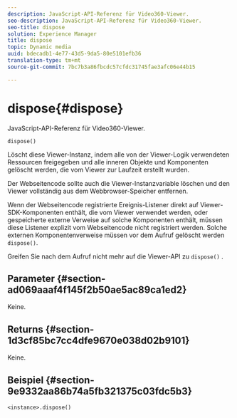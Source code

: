 ```yaml
---
description: JavaScript-API-Referenz für Video360-Viewer.
seo-description: JavaScript-API-Referenz für Video360-Viewer.
seo-title: dispose
solution: Experience Manager
title: dispose
topic: Dynamic media
uuid: bdecadb1-4e77-43d5-9da5-80e5101efb36
translation-type: tm+mt
source-git-commit: 7bc7b3a86fbcdc57cfdc31745fae3afc06e44b15

---
```



# dispose{#dispose}

JavaScript-API-Referenz für Video360-Viewer.

`dispose()`

Löscht diese Viewer-Instanz, indem alle von der Viewer-Logik verwendeten Ressourcen freigegeben und alle inneren Objekte und Komponenten gelöscht werden, die vom Viewer zur Laufzeit erstellt wurden.

Der Webseitencode sollte auch die Viewer-Instanzvariable löschen und den Viewer vollständig aus dem Webbrowser-Speicher entfernen.

Wenn der Webseitencode registrierte Ereignis-Listener direkt auf Viewer-SDK-Komponenten enthält, die vom Viewer verwendet werden, oder gespeicherte externe Verweise auf solche Komponenten enthält, müssen diese Listener explizit vom Webseitencode nicht registriert werden. Solche externen Komponentenverweise müssen vor dem Aufruf gelöscht werden `dispose()`.

Greifen Sie nach dem Aufruf nicht mehr auf die Viewer-API zu `dispose()` .

## Parameter {#section-ad069aaaf4f145f2b50ae5ac89ca1ed2}

Keine.

## Returns {#section-1d3cf85bc7cc4dfe9670e038d02b9101}

Keine.

## Beispiel {#section-9e9332aa86b74a5fb321375c03fdc5b3}

```
<instance>.dispose()
```

